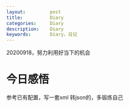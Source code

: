 ```yaml
---
layout:     	post
title:      	Diary
categories: 	Diary
description:   	Diary
keywords: 		Diary，日记 
---
```


20200918，努力利用好当下的机会

# 今日感悟

参考已有配置，写一套xml 转json的，多锻炼自己

